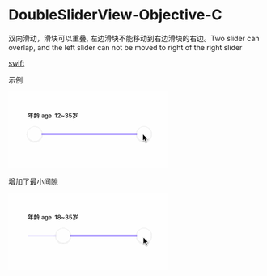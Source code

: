 # DoubleSliderView-Objective-C
双向滑动，滑块可以重叠, 左边滑块不能移动到右边滑块的右边。Two slider can overlap, and the left slider can not be moved to right of the right slider

[swift](https://github.com/anonymity-du/DoubleSliderView-swift)


示例

![image](https://github.com/anonymity-du/DoubleSliderView-swift/blob/master/imageFolder/doubleslider_1.gif)


增加了最小间隙

![image](https://github.com/anonymity-du/DoubleSliderView-swift/blob/master/imageFolder/doubleslider_2.gif)
